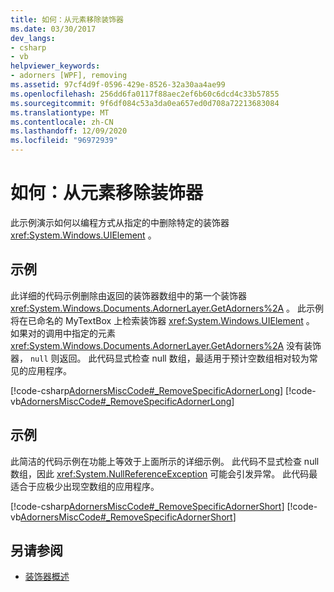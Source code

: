 ```yaml
---
title: 如何：从元素移除装饰器
ms.date: 03/30/2017
dev_langs:
- csharp
- vb
helpviewer_keywords:
- adorners [WPF], removing
ms.assetid: 97cf4d9f-0596-429e-8526-32a30aa4ae99
ms.openlocfilehash: 256dd6fa0117f88aec2ef6b60c6dcd4c33b57855
ms.sourcegitcommit: 9f6df084c53a3da0ea657ed0d708a72213683084
ms.translationtype: MT
ms.contentlocale: zh-CN
ms.lasthandoff: 12/09/2020
ms.locfileid: "96972939"
---
```

# <a name="how-to-remove-an-adorner-from-an-element"></a>如何：从元素移除装饰器
此示例演示如何以编程方式从指定的中删除特定的装饰器 <xref:System.Windows.UIElement> 。  
  
## <a name="example"></a>示例  
 此详细的代码示例删除由返回的装饰器数组中的第一个装饰器 <xref:System.Windows.Documents.AdornerLayer.GetAdorners%2A> 。  此示例将在已命名的 MyTextBox 上检索装饰器 <xref:System.Windows.UIElement> 。   如果对的调用中指定的元素 <xref:System.Windows.Documents.AdornerLayer.GetAdorners%2A> 没有装饰器， `null` 则返回。  此代码显式检查 null 数组，最适用于预计空数组相对较为常见的应用程序。  
  
 [!code-csharp[AdornersMiscCode#_RemoveSpecificAdornerLong](~/samples/snippets/csharp/VS_Snippets_Wpf/AdornersMiscCode/CSharp/Window1.xaml.cs#_removespecificadornerlong)]
 [!code-vb[AdornersMiscCode#_RemoveSpecificAdornerLong](~/samples/snippets/visualbasic/VS_Snippets_Wpf/AdornersMiscCode/visualbasic/window1.xaml.vb#_removespecificadornerlong)]  
  
## <a name="example"></a>示例  
 此简洁的代码示例在功能上等效于上面所示的详细示例。 此代码不显式检查 null 数组，因此 <xref:System.NullReferenceException> 可能会引发异常。  此代码最适合于应极少出现空数组的应用程序。  
  
 [!code-csharp[AdornersMiscCode#_RemoveSpecificAdornerShort](~/samples/snippets/csharp/VS_Snippets_Wpf/AdornersMiscCode/CSharp/Window1.xaml.cs#_removespecificadornershort)]
 [!code-vb[AdornersMiscCode#_RemoveSpecificAdornerShort](~/samples/snippets/visualbasic/VS_Snippets_Wpf/AdornersMiscCode/visualbasic/window1.xaml.vb#_removespecificadornershort)]  
  
## <a name="see-also"></a>另请参阅

- [装饰器概述](adorners-overview.md)
